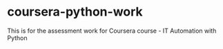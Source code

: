 # coursera-python-work
This is for the assessment work for Coursera course - IT Automation with Python
